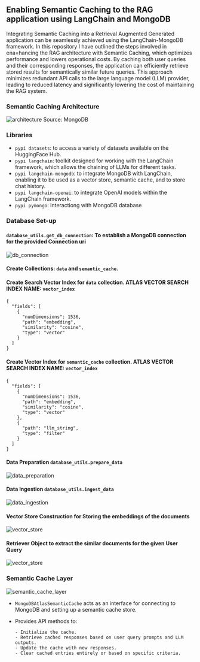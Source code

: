 ## Enabling Semantic Caching to the RAG application using LangChain and MongoDB

Integrating Semantic Caching into a Retrieval Augmented Generated application can be seamlessly achieved using the LangChain-MongoDB framework. In this repository I have outlined the steps involved in ena=hancing the RAG architecture with Semantic Caching, which optimizes performance and lowers operational costs. By caching both user queries and their corresponding responses, 
the application can efficiently retrieve stored results for semantically similar future queries. This approach minimizes redundant API calls to the large language model (LLM) provider, leading to reduced latency and significantly lowering the cost of maintaining the RAG system.

### Semantic Caching Architecture

![architecture](https://github.com/user-attachments/assets/0a38b33d-c185-4f29-8bfe-c8055c613e28)
Source: MongoDB

### Libraries

- `pypi datasets`: to access a variety of datasets available on the HuggingFace Hub.
- `pypi langchain`: toolkit designed for working with the LangChain framework, which allows the chaining of LLMs for different tasks.
- `pypi langchain-mongodb`: to integrate MongoDB with LangChain, enabling it to be used as a vector store, semantic cache, and to store chat history.
- `pypi langchain-openai`: to integrate OpenAI models within the LangChain framework.
- `pypi pymongo`: Interactiong with MongoDB database

### Database Set-up

#### `database_utils.get_db_connection`: To establish a MongoDB connection for the provided Connection uri
![db_connection](https://github.com/user-attachments/assets/627b462c-0248-4250-b6f3-726a28402bf8)

#### Create Collections: `data` and `semantic_cache`.

#### Create Search Vector Index for `data` collection. ATLAS VECTOR SEARCH INDEX NAME: `vector_index`

```
{
  "fields": [
    {
      "numDimensions": 1536,
      "path": "embedding",
      "similarity": "cosine",
      "type": "vector"
    }
  ]
}
```

#### Create Vector Index for `semantic_cache` collection. ATLAS VECTOR SEARCH INDEX NAME: `vector_index`

```
{
  "fields": [
    {
      "numDimensions": 1536,
      "path": "embedding",
      "similarity": "cosine",
      "type": "vector"
    },
    {
      "path": "llm_string",
      "type": "filter"
    }
  ]
}
```

#### Data Preparation `database_utils.prepare_data`

![data_preparation](https://github.com/user-attachments/assets/f444486b-beec-4693-9889-9c86aba23934)

#### Data Ingestion `database_utils.ingest_data`

![data_ingestion](https://github.com/user-attachments/assets/c0ab72da-a6f9-4104-bcbf-80a8a89a3270)

#### Vector Store Construction for Storing the embeddings of the documents

![vector_store](https://github.com/user-attachments/assets/d52c597a-e864-4fb3-a644-9b016452c9c3)

#### Retriever Object to extract the similar documents for the given User Query

![vector_store](https://github.com/user-attachments/assets/299702bf-c767-4016-87cf-e0813231766e)

### Semantic Cache Layer

![semantic_cache_layer](https://github.com/user-attachments/assets/d049305d-b914-4701-9d52-c8701ac6902c)

- `MongoDBAtlasSemanticCache` acts as an interface for connecting to MongoDB and setting up a semantic cache store.
- Provides API methods to:
  
      - Initialize the cache.
      - Retrieve cached responses based on user query prompts and LLM outputs.
      - Update the cache with new responses.
      - Clear cached entries entirely or based on specific criteria.

